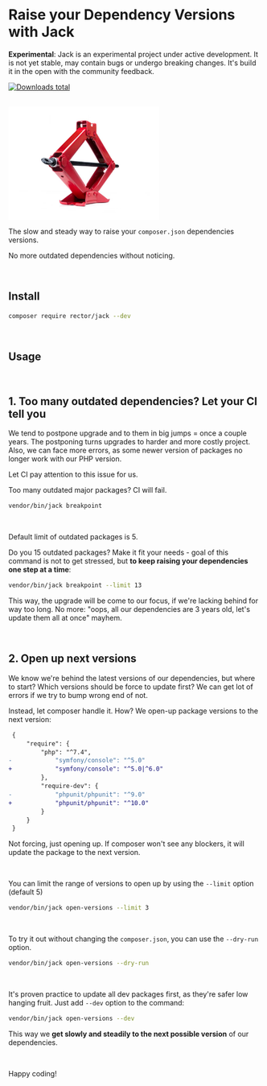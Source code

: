 # Raise your Dependency Versions with Jack

**Experimental**: Jack is an experimental project under active development. It is not yet stable, may contain bugs or undergo breaking changes. It's build it in the open with the community feedback.

[![Downloads total](https://img.shields.io/packagist/dt/rector/jack.svg?style=flat-square)](https://packagist.org/packages/rector/jack/stats)

<br>

<img src="/docs/jack.jpg" alt="Jack" width="300" align="center">

<br>

The slow and steady way to raise your `composer.json` dependencies versions.

No more outdated dependencies without noticing.

<br>

## Install

```bash
composer require rector/jack --dev
```

<br>

## Usage

<br>

## 1. Too many outdated dependencies? Let your CI tell you

We tend to postpone upgrade and to them in big jumps = once a couple years. The postponing turns upgrades to harder and more costly project. Also, we can face more errors, as some newer version of packages no longer work with our PHP version.

Let CI pay attention to this issue for us.

Too many outdated major packages? CI will fail.

```bash
vendor/bin/jack breakpoint
```

<br>

Default limit of outdated packages is 5.

Do you 15 outdated packages? Make it fit your needs - goal of this command is not to get stressed, but **to keep raising your dependencies one step at a time**:

```bash
vendor/bin/jack breakpoint --limit 13
```

This way, the upgrade will be come to our focus, if we're lacking behind for way too long.
No more: "oops, all our dependencies are 3 years old, let's update them all at once" mayhem.

<br>

## 2. Open up next versions

We know we're behind the latest versions of our dependencies, but where to start? Which versions should be force to update first? We can get lot of errors if we try to bump wrong end of not.

Instead, let composer handle it. How? We open-up package versions to the next version:

```diff
 {
     "require": {
         "php": "^7.4",
-            "symfony/console": "^5.0"
+            "symfony/console": "^5.0|^6.0"
         },
         "require-dev": {
-            "phpunit/phpunit": "^9.0"
+            "phpunit/phpunit": "^10.0"
         }
     }
 }
```

Not forcing, just opening up. If composer won't see any blockers, it will update the package to the next version.

<br>

You can limit the range of versions to open up by using the `--limit` option (default 5)

```bash
vendor/bin/jack open-versions --limit 3
```

<br>

To try it out without changing the `composer.json`, you can use the `--dry-run` option.

```bash
vendor/bin/jack open-versions --dry-run
```

<br>

It's proven practice to update all dev packages first, as they're safer low hanging fruit. Just add `--dev` option to the command:

```bash
vendor/bin/jack open-versions --dev
```

This way we **get slowly and steadily to the next possible version** of our dependencies.

<br>

Happy coding!

